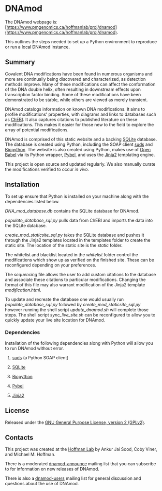 # DNAmod #

The DNAmod webpage is: [https://www.pmgenomics.ca/hoffmanlab/proj/dnamod](https://www.pmgenomics.ca/hoffmanlab/proj/dnamod).

This outlines the steps needed to set up a Python environment to reproduce or run a local DNAmod instance.

## Summary ##

Covalent DNA modifications have been found in numerous organisms and more are continually being discovered and characterized, as detection methods improve. Many of these modifications can affect the conformation of the DNA double helix, often resulting in downstream effects upon transcription factor binding. Some of these modifications have been demonstrated to be stable, while others are viewed as merely transient.

DNAmod catalogs information on known DNA modifications. It aims to profile modifications' properties, with diagrams and links to databases such as [ChEBI](http://www.ebi.ac.uk/chebi). It also captures citations to published literature on these modifications. This makes it easier for those new to the field to explore the array of potential modifications.

DNAmod is comprised of this static website and a backing [SQLite](https://www.sqlite.org/) database. The database is created using Python, including the SOAP client [suds](https://fedorahosted.org/suds/) and [Biopython](http://biopython.org/wiki/Main_Page). The website is also created using Python, makes use of [Open Babel](http://openbabel.org/) via its Python wrapper, [Pybel](https://openbabel.org/docs/dev/UseTheLibrary/Python_Pybel.html), and uses the [Jinja2](http://jinja.pocoo.org/) templating engine.

This project is open source and updated regularly. We also manually curate the modifications verified to occur *in vivo*.

## Installation ##

To set up ensure that Python is installed on your machine along with the dependencies listed below.

*DNA_mod_database.db* contains the SQLite database for DNAmod.

*populate_database_sql.py* pulls data from ChEBI and imports the data into the SQLite database.

*create_mod_staticsite_sql.py* takes the SQLite database and pushes it through the Jinja2 templates located in the templates folder to create the static site. The location of the static site is the *static* folder.

The whitelist and blacklist located in the *whitelist* folder control the modifications which show up as verified on the finished site. These can be reconfigured depending on your preferences.

The *sequencing* file allows the user to add custom citations to the database and associate these citations to particular modifications. Changing the format of this file may also warrant modification of the Jinja2 template *modification.html*.

To update and recreate the database one would usually run *populate_database_sql.py* followed by *create_mod_staticsite_sql.py* however running the shell script *update_dnamod.sh* will complete those steps. The shell script *sync_live_site.sh* can be reconfigured to allow you to quickly update your live site location for DNAmod. 

### Dependencies ###

Installation of the following dependencies along with Python will allow you to run DNAmod without error.

1. [suds](https://fedorahosted.org/suds/) (a Python SOAP client)

2. [SQLite](https://www.sqlite.org/)

3. [Biopython](http://biopython.org/wiki/Main_Page)

4. [Pybel](https://openbabel.org/docs/dev/UseTheLibrary/Python_Pybel.html)

5. [Jinja2](http://jinja.pocoo.org/)

## License ##

Released under the [GNU General Purpose License, version 2 (GPLv2)](http://www.gnu.org/licenses/gpl-2.0-standalone.html).

## Contacts ##

This project was created at the [Hoffman Lab](https://www.pmgenomics.ca/hoffmanlab/) by Ankur Jai Sood, Coby Viner, and Michael M. Hoffman.

There is a moderated [dnamod-announce](https://listserv.utoronto.ca/cgi-bin/wa?A0=DNAMOD-ANNOUNCE-L&X=E5FDFD12D6CD9E97CC&Y) mailing list that you can subscribe to for information on new releases of DNAmod.

There is also a [dnamod-users](https://listserv.utoronto.ca/cgi-bin/wa?A0=DNAMOD-L&X=E5FDFD12D6CD9E97CC&Y) mailing list for general discussion and questions about the use of DNAmod.